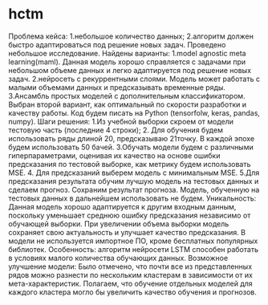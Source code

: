 # hctm

Проблема кейса:
1.небольшое количество данных;
2.алгоритм должен быстро адаптироваться под решение новых задач.
Проведено небольшое исследование.
Найдены варианты:
1.model agnostic meta learning(maml). Данная модель хорошо справляется с задачами при небольшом объеме данных и легко адаптируется под решение новых задач. 
2.нейросеть с рекуррентными слоями. Модель может работать с малыми объемами данных и предсказывать временные ряды.
3.Ансамбль простых моделей с дополнительным классификатором.
Выбран второй вариант, как оптимальный по скорости  разработки и качеству работы. Код будем писать на  Python (tensorfolw, keras, pandas, numpy).
Шаги решения:
1.Из учебной выборки скроем от модели тестовую часть (последние 4 строки);
2. Для обучения будем использовать ряды длиной 20, предсказываю 21точку. В каждой эпохе будем использовать 50 бачей. 
3.Обучать модели будем с различными гиперпараметрами, оценивая их качество   на основе ошибки предсказания по тестовой выборке, как метрику будем использовать MSE.
4. Для предсказаний выберем модель с минимальным MSE.
5.Для предсказания результата обучим лучшую модель на тестовых данных и сделаем прогноз. Сохраним результат прогноза. Модель, обученную на тестовых данных в дальнейшем использовать не будем.
Уникальность:
Данная модель хорошо адаптируется к другим входным данным, поскольку уменьшает среднюю ошибку предсказания независимо от обучающей выборки. При увеличении объема выборки модель сохраняет свою актуальность и улучшает качество предсказания. 
В модели не используется импортное ПО, кроме
бесплатных популярных библиотек.
Особенность:
алгоритм нейросети LSTM способен работать в условиях малого количества обучающих данных.
Возможное улучшение модели:
Было отмечено, что почти все из представленных
рядов можно разнести по нескольким кластерам в зависимости от их мета-характеристик. Полагаем, что обучение отдельных моделей для каждого кластера могло бы увеличить качество обучения и прогнозов.
